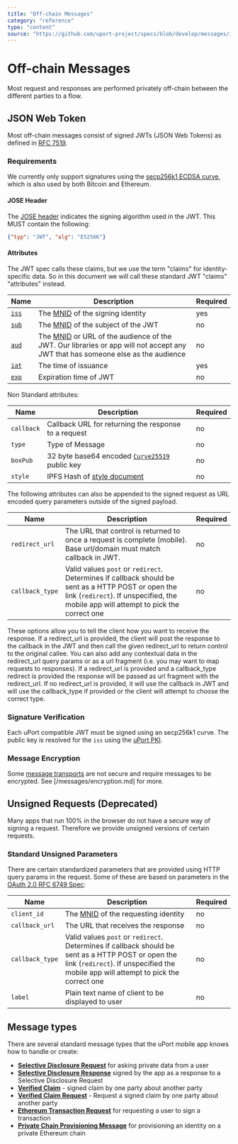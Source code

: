 ```yaml
---
title: "Off-chain Messages"
category: "reference"
type: "content"
source: "https://github.com/uport-project/specs/blob/develop/messages/index.md"
---
```


# Off-chain Messages

Most request and responses are performed privately off-chain between the different parties to a flow.

## JSON Web Token

Most off-chain messages consist of signed JWTs (JSON Web Tokens) as defined in [RFC 7519](https://tools.ietf.org/html/rfc7519).

### Requirements

We currently only support signatures using the [secp256k1 ECDSA curve](https://en.bitcoin.it/wiki/Secp256k1), which is also used by both Bitcoin and Ethereum.

#### JOSE Header

The [JOSE header](https://tools.ietf.org/html/rfc7519#section-5) indicates the signing algorithm used in the JWT. This MUST contain the following:

```json
{"typ": "JWT", "alg": "ES256K"}
```

#### Attributes

The JWT spec calls these claims, but we use the term "claims" for identity-specific data. So in this document we will call these standard JWT "claims" "attributes" instead.

Name | Description | Required
---- | ----------- | --------
[`iss`](https://tools.ietf.org/html/rfc7519#section-4.1.1) | The [MNID](https://github.com/uport-project/mnid) of the signing identity| yes
[`sub`](https://tools.ietf.org/html/rfc7519#section-4.1.2) | The [MNID](https://github.com/uport-project/mnid) of the subject of the JWT| no
[`aud`](https://tools.ietf.org/html/rfc7519#section-4.1.3) | The [MNID](https://github.com/uport-project/mnid) or URL of the audience of the JWT. Our libraries or app will not accept any JWT that has someone else as the audience| no
[`iat`](https://tools.ietf.org/html/rfc7519#section-4.1.6) | The time of issuance | yes
[`exp`](https://tools.ietf.org/html/rfc7519#section-4.1.4) | Expiration time of JWT | no

Non Standard attributes:

Name | Description | Required
---- | ----------- | --------
`callback` | Callback URL for returning the response to a request | no
`type` | Type of Message | no
`boxPub` | 32 byte base64 encoded [`Curve25519`](http://nacl.cr.yp.to/box.html) public key | no
`style` | IPFS Hash of [style document](/messages/styles.md) | no

The following attributes can also be appended to the signed request as URL encoded query parameters outside of the signed payload.

Name | Description | Required
---- | ----------- | --------
`redirect_url` | The URL that control is returned to once a request is complete (mobile). Base url/domain must match callback in JWT. | no
`callback_type` | Valid values `post` or `redirect`. Determines if callback should be sent as a HTTP POST or open the link (`redirect`). If unspecified, the mobile app will attempt to pick the correct one| no

These options allow you to tell the client how you want to receive the response. If a redirect_url is provided, the client will post the response to the callback in the JWT and then call the given redirect_url to return control to the original callee. You can also add any contextual data in the redirect_url query params or as a url fragment (i.e. you may want to map requests to responses). If a redirect_url is provided and a callback_type redirect is provided the response will be passed as url fragment with the redirect_url. If no redirect_url is provided, it will use the callback in JWT and will use the callback_type if provided or the client will attempt to choose the correct type.

### Signature Verification

Each uPort compatible JWT must be signed using an secp256k1 curve. The public key is resolved for the `iss` using the [uPort PKI](/pki/index.md).

### Message Encryption

Some [message transports](/transports/index.md) are not secure and require messages to be encrypted. See [/messages/encryption.md] for more.

## Unsigned Requests (Deprecated)

Many apps that run 100% in the browser do not have a secure way of signing a request. Therefore we provide unsigned versions of certain requests.

### Standard Unsigned Parameters

There are certain standardized parameters that are provided using HTTP query params in the request. Some of these are based on parameters in the [OAuth 2.0 RFC 6749 Spec](https://tools.ietf.org/html/rfc6749):

Name | Description | Required
---- | ----------- | --------
`client_id` | The [MNID](https://github.com/uport-project/mnid) of the requesting identity | no
`callback_url` | The URL that receives the response | no
`callback_type` | Valid values `post` or `redirect`. Determines if callback should be sent as a HTTP POST or open the link (`redirect`). If unspecified the mobile app will attempt to pick the correct one| no
`label` | Plain text name of client to be displayed to user | no

## Message types

There are several standard message types that the uPort mobile app knows how to handle or create:

- **[Selective Disclosure Request](sharereq.md)** for asking private data from a user
- **[Selective Disclosure Response](shareresp.md)** signed by the app as a response to a Selective Disclosure Request
- **[Verified Claim](verification.md)** - signed claim by one party about another party
- **[Verified Claim Request](verificationreq.md)** - Request a signed claim by one party about another party
- **[Ethereum Transaction Request](tx.md)** for requesting a user to sign a transaction
- **[Private Chain Provisioning Message](privatechain.md)** for provisioning an identity on a private Ethereum chain
